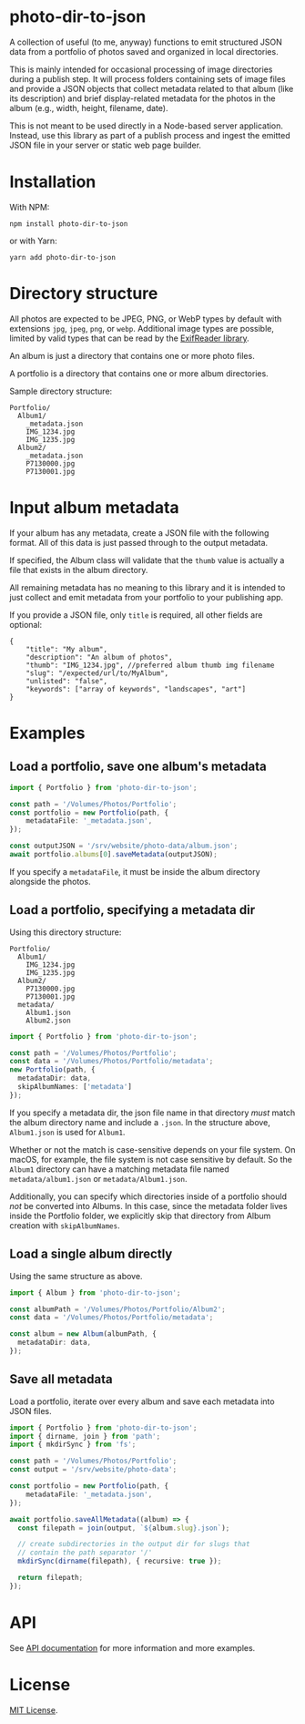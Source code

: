 # photo-dir-to-json

A collection of useful (to me, anyway) functions to emit structured JSON data
from a portfolio of photos saved and organized in local directories.

This is mainly intended for occasional processing of image directories during a
publish step. It will process folders containing sets of image files and provide
a JSON objects that collect metadata related to that album (like its
description) and brief display-related metadata for the photos in the album
(e.g., width, height, filename, date).

This is not meant to be used directly in a Node-based server application.
Instead, use this library as part of a publish process and ingest the emitted
JSON file in your server or static web page builder.

# Installation

With NPM:

`npm install photo-dir-to-json`

or with Yarn:

`yarn add photo-dir-to-json`

# Directory structure

All photos are expected to be JPEG, PNG, or WebP types by default with
extensions `jpg`, `jpeg`, `png`, or `webp`. Additional image types are possible,
limited by valid types that can be read by the [ExifReader
library](https://github.com/mattiasw/ExifReader#readme).

An album is just a directory that contains one or more photo files.

A portfolio is a directory that contains one or more album directories.

Sample directory structure:

```
Portfolio/
  Album1/
    _metadata.json
    IMG_1234.jpg
    IMG_1235.jpg
  Album2/
    _metadata.json
    P7130000.jpg
    P7130001.jpg
```

# Input album metadata

If your album has any metadata, create a JSON file with the following format.
All of this data is just passed through to the output metadata.

If specified, the Album class will validate that the `thumb` value is actually a
file that exists in the album directory.

All remaining metadata has no meaning to this library and it is intended to just
collect and emit metadata from your portfolio to your publishing app.

If you provide a JSON file, only `title` is required, all other fields are
optional:
```
{
    "title": "My album",
    "description": "An album of photos",
    "thumb": "IMG_1234.jpg", //preferred album thumb img filename
    "slug": "/expected/url/to/MyAlbum",
    "unlisted": "false",
    "keywords": ["array of keywords", "landscapes", "art"]
}
```

# Examples

## Load a portfolio, save one album's metadata

```ts
import { Portfolio } from 'photo-dir-to-json';

const path = '/Volumes/Photos/Portfolio';
const portfolio = new Portfolio(path, {
    metadataFile: '_metadata.json',
});

const outputJSON = '/srv/website/photo-data/album.json';
await portfolio.albums[0].saveMetadata(outputJSON);
```

If you specify a `metadataFile`, it must be inside
the album directory alongside the photos.

## Load a portfolio, specifying a metadata dir

Using this directory structure:
```
Portfolio/
  Album1/
    IMG_1234.jpg
    IMG_1235.jpg
  Album2/
    P7130000.jpg
    P7130001.jpg
  metadata/
    Album1.json
    Album2.json
```

```ts
import { Portfolio } from 'photo-dir-to-json';

const path = '/Volumes/Photos/Portfolio';
const data = '/Volumes/Photos/Portfolio/metadata';
new Portfolio(path, {
  metadataDir: data,
  skipAlbumNames: ['metadata']
});
```

If you specify a metadata dir, the json file name in that directory *must* match
the album directory name and include a `.json`. In the structure above,
`Album1.json` is used for `Album1`.

Whether or not the match is case-sensitive depends on your file system. On
macOS, for example, the file system is not case sensitive by default. So the
`Album1` directory can have a matching metadata file named
`metadata/album1.json` or `metadata/Album1.json`.

Additionally, you can specify which directories inside of a portfolio should
*not* be converted into Albums. In this case, since the metadata folder lives
inside the Portfolio folder, we explicitly skip that directory from Album
creation with `skipAlbumNames`.

## Load a single album directly

Using the same structure as above.

```ts
import { Album } from 'photo-dir-to-json';

const albumPath = '/Volumes/Photos/Portfolio/Album2';
const data = '/Volumes/Photos/Portfolio/metadata';

const album = new Album(albumPath, {
  metadataDir: data,
});
```

## Save all metadata

Load a portfolio, iterate over every album and save each metadata into JSON
files.

```ts
import { Portfolio } from 'photo-dir-to-json';
import { dirname, join } from 'path';
import { mkdirSync } from 'fs';

const path = '/Volumes/Photos/Portfolio';
const output = '/srv/website/photo-data';

const portfolio = new Portfolio(path, {
    metadataFile: '_metadata.json',
});

await portfolio.saveAllMetadata((album) => {
  const filepath = join(output, `${album.slug}.json`);

  // create subdirectories in the output dir for slugs that
  // contain the path separator '/'
  mkdirSync(dirname(filepath), { recursive: true });

  return filepath;
});

```

# API

See [API documentation](docs/photo-dir-to-json.md) for more information and more
examples.

# License

[MIT License](/LICENSE.txt).
